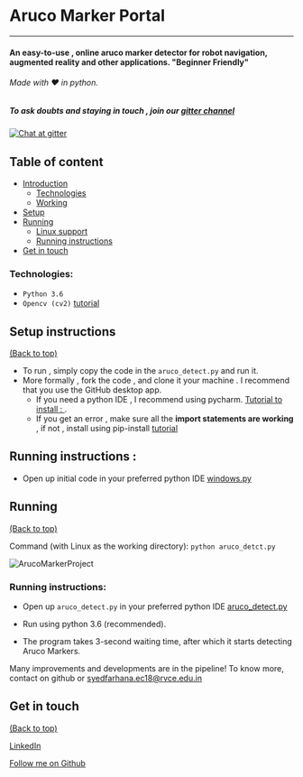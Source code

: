# Aruco Marker Portal

---
#### An easy-to-use , online aruco marker detector for robot navigation, augmented reality and other applications. "Beginner Friendly"
###### Made with :heart: in python.

##### To ask doubts and staying in touch , join our [gitter channel](https://gitter.im/worldofopensource/community) 

[![Chat at gitter](https://img.shields.io/badge/Chat%20on%20-Gitter-brightgreen.svg)](https://gitter.im/worldofopensource/community)


## Table of content

- [Introduction](#introduction)
  - [Technologies](#technologies)
  - [Working](#how-it-works)
- [Setup](#setup-instructions)
- [Running](#running)
  - [Linux support](#ultimatesecuritycam-running-on-linux)
  - [Running instructions](#running-instructions)
- [Get in touch](#-get-in-touch)





### Technologies: ###
- `Python 3.6`
- `Opencv (cv2)` [tutorial](https://pythonprogramming.net/loading-images-python-opencv-tutorial/)


## Setup instructions ##

[(Back to top)](#table-of-content)
- To run , simply copy the code in the `aruco_detect.py` and run it.
- More formally , fork the code , and clone it your machine . I recommend that you use the GitHub desktop app.
  - If you need a python IDE , I recommend using pycharm. [Tutorial to install : ](https://www.youtube.com/watch?v=QzcaEELafkE).
  - If you get an error , make sure all the **import statements are working** , if not , install using pip-install [tutorial](https://www.youtube.com/watch?v=237dNNQhD3Q)


## Running instructions : ##
- Open up initial code in your preferred python IDE [windows.py](PythonCode/Windows.py)


## Running ##

[(Back to top)](#table-of-content)


Command (with Linux as the working directory):
`python aruco_detct.py`

![ArucoMarkerProject](https://user-images.githubusercontent.com/30645315/49302849-31d16380-f4ee-11e8-9bfa-4e99866fa3bc.gif)


### Running instructions: ###
- Open up `aruco_detect.py` in your preferred python IDE [aruco_detect.py](src/aruco_detect.py)

- Run using python 3.6 (recommended).
- The program takes 3-second waiting time, after which it starts detecting Aruco Markers.

Many improvements and developments are in the pipeline! To know more, contact on github or syedfarhana.ec18@rvce.edu.in


## Get in touch ##

[(Back to top)](#table-of-content)

[LinkedIn](https://www.linkedin.com/in/syedfarhanahmad/)

[Follow me on Github](https://github.com/born-2learn)

